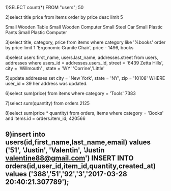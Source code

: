 1)SELECT count(*) FROM "users";
50

2)select title price from items order by price desc limit 5

Small Wooden Table
Small Wooden Computer
Small Steel Car
Small Plastic Pants
Small Plastic Computer

3)select title, category, price from items where category like '%books' order by price limit 1
'Ergonomic Granite Chair', price - 1496, books

4)select users.first_name, users.last_name, addresses.street from users, addresses where users_id = addresses.users_id, street = '6439 Zetta Hills', city = 'Willmouth' , state = 'WY'
'Corrine','Little'

5)update addresses set city = 'New York', state = 'NY', zip = '10108' WHERE user_id = 39
her address was updated.

6)select sum(price) from items where category = 'Tools'
7383

7)select sum(quantity) from orders
 2125

8)select sum(price * quantity) from orders, items where category = 'Books' and items.id = orders.item_id;
420566

9)insert into users(id,first_name,last_name,email) values ('51', 'Justin', 'Valentin', 'Justin valentine88@gmail.com')
INSERT INTO orders(id,user_id,item_id,quantity,created_at) values ('388','51','92','3','2017-03-28 20:40:21.307789');
-------------------------------------------------------------------------------------------------------------------------
